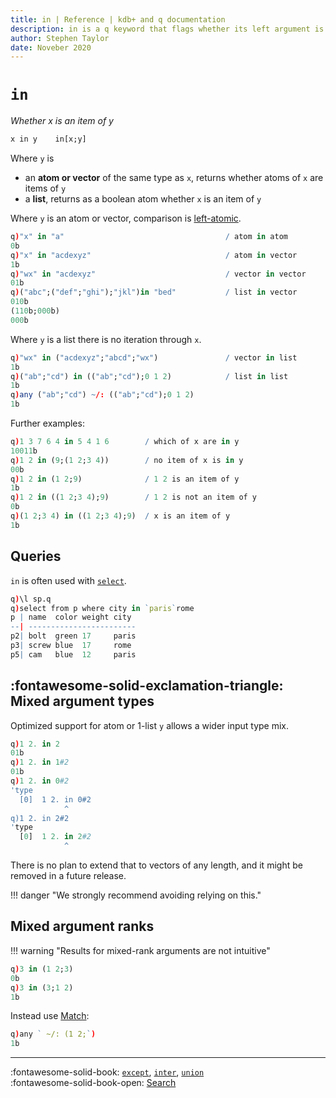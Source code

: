 ```yaml
---
title: in | Reference | kdb+ and q documentation
description: in is a q keyword that flags whether its left argument is an item in its right argument.
author: Stephen Taylor
date: Noveber 2020
---
```

# `in`


_Whether x is an item of y_


```txt
x in y    in[x;y]
```

Where `y` is 

-   an **atom or vector** of the same type as `x`, returns whether atoms of `x` are items of `y`
-   a **list**, returns as a boolean atom whether `x` is an item of `y`

Where `y` is an atom or vector, comparison is [left-atomic](../basics/glossary.md#left-atomic-function).

```q
q)"x" in "a"                                    / atom in atom
0b
q)"x" in "acdexyz"                              / atom in vector
1b
q)"wx" in "acdexyz"                             / vector in vector
01b
q)("abc";("def";"ghi");"jkl")in "bed"           / list in vector
010b
(110b;000b)
000b
```

Where `y` is a list there is no iteration through `x`.

```q
q)"wx" in ("acdexyz";"abcd";"wx")               / vector in list
1b
q)("ab";"cd") in (("ab";"cd");0 1 2)            / list in list
1b
q)any ("ab";"cd") ~/: (("ab";"cd");0 1 2)
1b
```

Further examples:

```q
q)1 3 7 6 4 in 5 4 1 6        / which of x are in y
10011b
q)1 2 in (9;(1 2;3 4))        / no item of x is in y
00b
q)1 2 in (1 2;9)              / 1 2 is an item of y
1b
q)1 2 in ((1 2;3 4);9)        / 1 2 is not an item of y
0b
q)(1 2;3 4) in ((1 2;3 4);9)  / x is an item of y
1b
```


## Queries

`in` is often used with [`select`](select.md).

```q
q)\l sp.q
q)select from p where city in `paris`rome
p | name  color weight city
--| ------------------------
p2| bolt  green 17     paris
p3| screw blue  17     rome
p5| cam   blue  12     paris
```


## :fontawesome-solid-exclamation-triangle: Mixed argument types

Optimized support for atom or 1-list `y` allows a wider input type mix.

```q
q)1 2. in 2
01b
q)1 2. in 1#2
01b
q)1 2. in 0#2
'type
  [0]  1 2. in 0#2
            ^
q)1 2. in 2#2
'type
  [0]  1 2. in 2#2
            ^
```

There is no plan to extend that to vectors of any length, and it might be removed in a future release.

!!! danger "We strongly recommend avoiding relying on this."



## Mixed argument ranks

!!! warning "Results for mixed-rank arguments are not intuitive"

```q
q)3 in (1 2;3)
0b
q)3 in (3;1 2)
1b
```

Instead use [Match](match.md):

```q
q)any ` ~/: (1 2;`)
1b
```



----
:fontawesome-solid-book:
[`except`](except.md),
[`inter`](inter.md),
[`union`](union.md)
<br>
:fontawesome-solid-book-open:
[Search](../basics/search.md)

